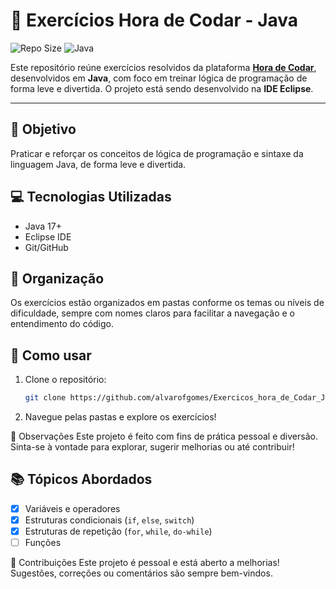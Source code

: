 # 🧩 Exercícios Hora de Codar - Java

![Repo Size](https://img.shields.io/github/repo-size/alvarofgomes/Exercicos_hora_de_Codar_Java)
![Java](https://img.shields.io/badge/code-Java-orange)

Este repositório reúne exercícios resolvidos da plataforma **[Hora de Codar](https://horadecodar.com.br/)**, desenvolvidos em **Java**, com foco em treinar lógica de programação de forma leve e divertida. O projeto está sendo desenvolvido na **IDE Eclipse**.

---

## 🧠 Objetivo

Praticar e reforçar os conceitos de lógica de programação e sintaxe da linguagem Java, de forma leve e divertida.

## 💻 Tecnologias Utilizadas

- Java 17+  
- Eclipse IDE  
- Git/GitHub  

## 📂 Organização

Os exercícios estão organizados em pastas conforme os temas ou níveis de dificuldade, sempre com nomes claros para facilitar a navegação e o entendimento do código.

## 🚀 Como usar

1. Clone o repositório:
   ```bash
   git clone https://github.com/alvarofgomes/Exercicos_hora_de_Codar_Java.git
3. Navegue pelas pastas e explore os exercícios!

📝 Observações
Este projeto é feito com fins de prática pessoal e diversão. Sinta-se à vontade para explorar, sugerir melhorias ou até contribuir!

## 📚 Tópicos Abordados

- [x] Variáveis e operadores
- [x] Estruturas condicionais (`if`, `else`, `switch`)
- [x] Estruturas de repetição (`for`, `while`, `do-while`)
- [ ] Funções

🤝 Contribuições
Este projeto é pessoal e está aberto a melhorias! Sugestões, correções ou comentários são sempre bem-vindos.
